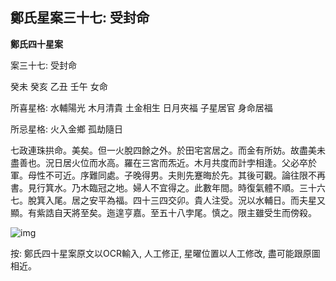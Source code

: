 ## 鄭氏星案三十七: 受封命

**鄭氏四十星案**

案三十七: 受封命

癸未 癸亥 乙丑 壬午 女命

所喜星格: 水輔陽光 木月清貴 土金相生 日月夾福 子星居官 身命居福

所忌星格: 火入金鄉 孤劫隨日

七政連珠拱命。美矣。但一火脫四餘之外。於田宅宮居之。而金有所妨。故盡美未盡善也。況日居火位而水高。羅在三宮而炁近。木月共度而計孛相逢。父必卒於軍。母性不可近。序難同處。子晚得男。夫則先蹇晦於先。其後可觀。論往限不再書。見行箕水。乃木臨冠之地。婦人不宜得之。此數年間。時復氣體不順。三十六七。脫箕入尾。居之安平為福。四十三四交卯。貴人注受。況以水輔日。而夫星又顯。有紫誥自天將至矣。迤遑亨嘉。至五十八孛尾。慎之。限主雖受生而傍殺。

![img](https://lh5.googleusercontent.com/flPpSh1AR8Xj7rkrNDIMhBhWVgnfmD61O-uPlcCpfguLOkKygeaI-TO8NyItZI6jT2egIRfasGre2IVK4BFyAMex6TFwfvqP_rPgdlj56kM=w1280)

按: 鄭氏四十星案原文以OCR輸入, 人工修正, 星曜位置以人工修改, 盡可能跟原圖相近。